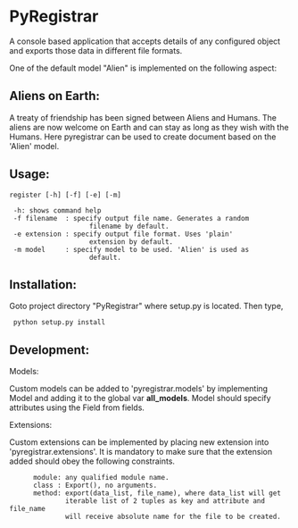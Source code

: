 PyRegistrar
===========

A console based application that accepts details of any configured
object and exports those data in different file formats.

One of the default model "Alien" is implemented on the following aspect:

Aliens on Earth:
---------------- 
A treaty of friendship has been signed between Aliens and Humans. The
aliens are now welcome on Earth and can stay as long as they wish with
the Humans. Here pyregistrar can be used to create document based on
the 'Alien' model.

Usage:
------
	register [-h] [-f] [-e] [-m]
	 
	 -h: shows command help
	 -f filename  : specify output file name. Generates a random
            	      	filename by default.
	 -e extension : specify output file format. Uses 'plain'
            	      	extension by default.
	 -m model     : specify model to be used. 'Alien' is used as
            	      	default.


Installation:
---------
Goto project directory "PyRegistrar"  where setup.py is located. Then type,

     python setup.py install


Development:
------------
Models:

Custom models can be added to 'pyregistrar.models' by implementing
Model and adding it to the global var __all_models__. Model should
specify attributes using the Field from fields.

Extensions:

Custom extensions can be implemented by placing new extension into
'pyregistrar.extensions'. It is mandatory to make sure that the
extension added should obey the following constraints.

       	  module: any qualified module name.
       	  class : Export(), no arguments.
       	  method: export(data_list, file_name), where data_list will get
       	       	  iterable list of 2 tuples as key and attribute and file_name
      	      	  will receive absolute name for the file to be created.